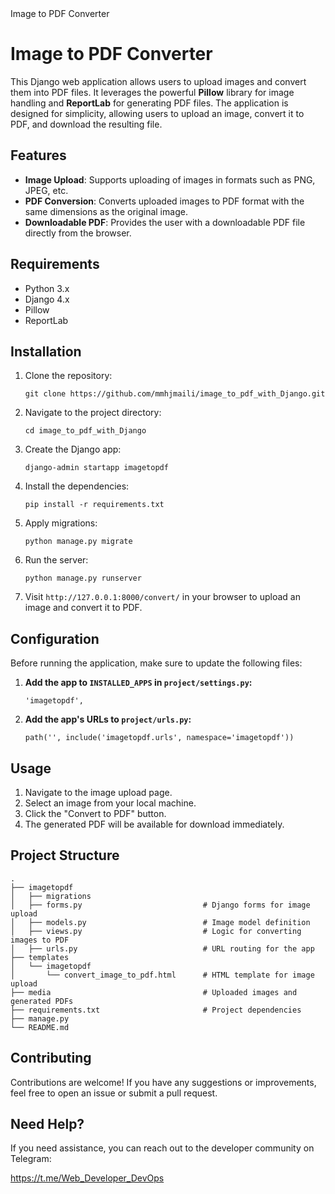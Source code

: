 <!DOCTYPE html>
<html lang="en">
<head>
    <meta charset="UTF-8">
    <meta name="viewport" content="width=device-width, initial-scale=1.0">
    Image to PDF Converter
</head>
<body>

<h1>Image to PDF Converter</h1>

<p>This Django web application allows users to upload images and convert them into PDF files. It leverages the powerful <strong>Pillow</strong> library for image handling and <strong>ReportLab</strong> for generating PDF files. The application is designed for simplicity, allowing users to upload an image, convert it to PDF, and download the resulting file.</p>

<h2>Features</h2>
<ul>
    <li><strong>Image Upload</strong>: Supports uploading of images in formats such as PNG, JPEG, etc.</li>
    <li><strong>PDF Conversion</strong>: Converts uploaded images to PDF format with the same dimensions as the original image.</li>
    <li><strong>Downloadable PDF</strong>: Provides the user with a downloadable PDF file directly from the browser.</li>
</ul>

<h2>Requirements</h2>
<ul>
    <li>Python 3.x</li>
    <li>Django 4.x</li>
    <li>Pillow</li>
    <li>ReportLab</li>
</ul>

<h2>Installation</h2>
<ol>
    <li>Clone the repository:
        <pre><code>git clone https://github.com/mmhjmaili/image_to_pdf_with_Django.git</code></pre>
    </li>
    <li>Navigate to the project directory:
        <pre><code>cd image_to_pdf_with_Django</code></pre>
    </li>
    <li>Create the Django app:
        <pre><code>django-admin startapp imagetopdf</code></pre>
    </li>
    <li>Install the dependencies:
        <pre><code>pip install -r requirements.txt</code></pre>
    </li>
    <li>Apply migrations:
        <pre><code>python manage.py migrate</code></pre>
    </li>
    <li>Run the server:
        <pre><code>python manage.py runserver</code></pre>
    </li>
    <li>Visit <code>http://127.0.0.1:8000/convert/</code> in your browser to upload an image and convert it to PDF.</li>
</ol>

<h2>Configuration</h2>
<p>Before running the application, make sure to update the following files:</p>

1. **Add the app to <code>INSTALLED_APPS</code> in <code>project/settings.py</code>:**
   <pre><code>'imagetopdf',</code></pre>

2. **Add the app's URLs to <code>project/urls.py</code>:**
   <pre><code>path('', include('imagetopdf.urls', namespace='imagetopdf'))</code></pre>

<h2>Usage</h2>
<ol>
    <li>Navigate to the image upload page.</li>
    <li>Select an image from your local machine.</li>
    <li>Click the "Convert to PDF" button.</li>
    <li>The generated PDF will be available for download immediately.</li>
</ol>

<h2>Project Structure</h2>
<pre><code>.
├── imagetopdf
│   ├── migrations
│   ├── forms.py                           # Django forms for image upload
│   ├── models.py                          # Image model definition
│   ├── views.py                           # Logic for converting images to PDF
│   ├── urls.py                            # URL routing for the app
├── templates
│   └── imagetopdf
│       └── convert_image_to_pdf.html      # HTML template for image upload
├── media                                  # Uploaded images and generated PDFs
├── requirements.txt                       # Project dependencies
├── manage.py
└── README.md
</code></pre>

<h2>Contributing</h2>
<p>Contributions are welcome! If you have any suggestions or improvements, feel free to open an issue or submit a pull request.</p>

<h2>Need Help?</h2>
<p>If you need assistance, you can reach out to the developer community on Telegram:</p>
<p><a href="https://t.me/Web_Developer_DevOps">https://t.me/Web_Developer_DevOps</a></p>

</body>
</html>
